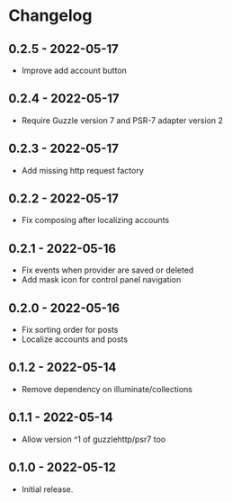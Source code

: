 # Changelog

## 0.2.5 - 2022-05-17

* Improve add account button

## 0.2.4 - 2022-05-17

* Require Guzzle version 7 and PSR-7 adapter version 2

## 0.2.3 - 2022-05-17

* Add missing http request factory

## 0.2.2 - 2022-05-17

* Fix composing after localizing accounts

## 0.2.1 - 2022-05-16

* Fix events when provider are saved or deleted
* Add mask icon for control panel navigation

## 0.2.0 - 2022-05-16

* Fix sorting order for posts
* Localize accounts and posts

## 0.1.2 - 2022-05-14

* Remove dependency on illuminate/collections

## 0.1.1 - 2022-05-14

* Allow version ^1 of guzzlehttp/psr7 too

## 0.1.0 - 2022-05-12

* Initial release.
